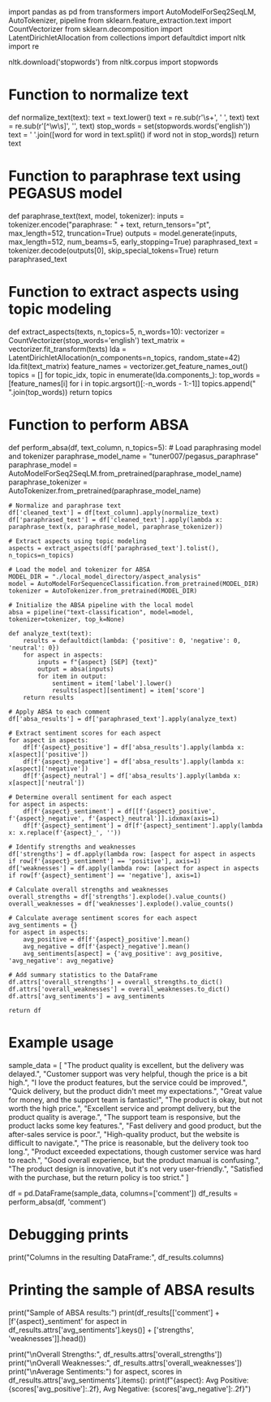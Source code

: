 import pandas as pd
from transformers import AutoModelForSeq2SeqLM, AutoTokenizer, pipeline
from sklearn.feature_extraction.text import CountVectorizer
from sklearn.decomposition import LatentDirichletAllocation
from collections import defaultdict
import nltk
import re

nltk.download('stopwords')
from nltk.corpus import stopwords

# Function to normalize text
def normalize_text(text):
    text = text.lower()
    text = re.sub(r'\s+', ' ', text)
    text = re.sub(r'[^\w\s]', '', text)
    stop_words = set(stopwords.words('english'))
    text = ' '.join([word for word in text.split() if word not in stop_words])
    return text

# Function to paraphrase text using PEGASUS model
def paraphrase_text(text, model, tokenizer):
    inputs = tokenizer.encode("paraphrase: " + text, return_tensors="pt", max_length=512, truncation=True)
    outputs = model.generate(inputs, max_length=512, num_beams=5, early_stopping=True)
    paraphrased_text = tokenizer.decode(outputs[0], skip_special_tokens=True)
    return paraphrased_text

# Function to extract aspects using topic modeling
def extract_aspects(texts, n_topics=5, n_words=10):
    vectorizer = CountVectorizer(stop_words='english')
    text_matrix = vectorizer.fit_transform(texts)
    lda = LatentDirichletAllocation(n_components=n_topics, random_state=42)
    lda.fit(text_matrix)
    feature_names = vectorizer.get_feature_names_out()
    topics = []
    for topic_idx, topic in enumerate(lda.components_):
        top_words = [feature_names[i] for i in topic.argsort()[:-n_words - 1:-1]]
        topics.append(" ".join(top_words))
    return topics

# Function to perform ABSA
def perform_absa(df, text_column, n_topics=5):
    # Load paraphrasing model and tokenizer
    paraphrase_model_name = "tuner007/pegasus_paraphrase"
    paraphrase_model = AutoModelForSeq2SeqLM.from_pretrained(paraphrase_model_name)
    paraphrase_tokenizer = AutoTokenizer.from_pretrained(paraphrase_model_name)

    # Normalize and paraphrase text
    df['cleaned_text'] = df[text_column].apply(normalize_text)
    df['paraphrased_text'] = df['cleaned_text'].apply(lambda x: paraphrase_text(x, paraphrase_model, paraphrase_tokenizer))

    # Extract aspects using topic modeling
    aspects = extract_aspects(df['paraphrased_text'].tolist(), n_topics=n_topics)

    # Load the model and tokenizer for ABSA
    MODEL_DIR = "./local_model_directory/aspect_analysis"
    model = AutoModelForSequenceClassification.from_pretrained(MODEL_DIR)
    tokenizer = AutoTokenizer.from_pretrained(MODEL_DIR)

    # Initialize the ABSA pipeline with the local model
    absa = pipeline("text-classification", model=model, tokenizer=tokenizer, top_k=None)

    def analyze_text(text):
        results = defaultdict(lambda: {'positive': 0, 'negative': 0, 'neutral': 0})
        for aspect in aspects:
            inputs = f"{aspect} [SEP] {text}"
            output = absa(inputs)
            for item in output:
                sentiment = item['label'].lower()
                results[aspect][sentiment] = item['score']
        return results

    # Apply ABSA to each comment
    df['absa_results'] = df['paraphrased_text'].apply(analyze_text)

    # Extract sentiment scores for each aspect
    for aspect in aspects:
        df[f'{aspect}_positive'] = df['absa_results'].apply(lambda x: x[aspect]['positive'])
        df[f'{aspect}_negative'] = df['absa_results'].apply(lambda x: x[aspect]['negative'])
        df[f'{aspect}_neutral'] = df['absa_results'].apply(lambda x: x[aspect]['neutral'])

    # Determine overall sentiment for each aspect
    for aspect in aspects:
        df[f'{aspect}_sentiment'] = df[[f'{aspect}_positive', f'{aspect}_negative', f'{aspect}_neutral']].idxmax(axis=1)
        df[f'{aspect}_sentiment'] = df[f'{aspect}_sentiment'].apply(lambda x: x.replace(f'{aspect}_', ''))

    # Identify strengths and weaknesses
    df['strengths'] = df.apply(lambda row: [aspect for aspect in aspects if row[f'{aspect}_sentiment'] == 'positive'], axis=1)
    df['weaknesses'] = df.apply(lambda row: [aspect for aspect in aspects if row[f'{aspect}_sentiment'] == 'negative'], axis=1)

    # Calculate overall strengths and weaknesses
    overall_strengths = df['strengths'].explode().value_counts()
    overall_weaknesses = df['weaknesses'].explode().value_counts()

    # Calculate average sentiment scores for each aspect
    avg_sentiments = {}
    for aspect in aspects:
        avg_positive = df[f'{aspect}_positive'].mean()
        avg_negative = df[f'{aspect}_negative'].mean()
        avg_sentiments[aspect] = {'avg_positive': avg_positive, 'avg_negative': avg_negative}

    # Add summary statistics to the DataFrame
    df.attrs['overall_strengths'] = overall_strengths.to_dict()
    df.attrs['overall_weaknesses'] = overall_weaknesses.to_dict()
    df.attrs['avg_sentiments'] = avg_sentiments

    return df

# Example usage
sample_data = [
    "The product quality is excellent, but the delivery was delayed.",
    "Customer support was very helpful, though the price is a bit high.",
    "I love the product features, but the service could be improved.",
    "Quick delivery, but the product didn't meet my expectations.",
    "Great value for money, and the support team is fantastic!",
    "The product is okay, but not worth the high price.",
    "Excellent service and prompt delivery, but the product quality is average.",
    "The support team is responsive, but the product lacks some key features.",
    "Fast delivery and good product, but the after-sales service is poor.",
    "High-quality product, but the website is difficult to navigate.",
    "The price is reasonable, but the delivery took too long.",
    "Product exceeded expectations, though customer service was hard to reach.",
    "Good overall experience, but the product manual is confusing.",
    "The product design is innovative, but it's not very user-friendly.",
    "Satisfied with the purchase, but the return policy is too strict."
]

df = pd.DataFrame(sample_data, columns=['comment'])
df_results = perform_absa(df, 'comment')

# Debugging prints
print("Columns in the resulting DataFrame:", df_results.columns)

# Printing the sample of ABSA results
print("Sample of ABSA results:")
print(df_results[['comment'] + [f'{aspect}_sentiment' for aspect in df_results.attrs['avg_sentiments'].keys()] + ['strengths', 'weaknesses']].head())

print("\nOverall Strengths:", df_results.attrs['overall_strengths'])
print("\nOverall Weaknesses:", df_results.attrs['overall_weaknesses'])
print("\nAverage Sentiments:")
for aspect, scores in df_results.attrs['avg_sentiments'].items():
    print(f"{aspect}: Avg Positive: {scores['avg_positive']:.2f}, Avg Negative: {scores['avg_negative']:.2f}")
